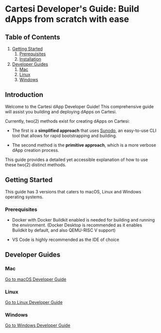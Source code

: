 # Cartesi Developer's Guide: Build dApps from scratch with ease


## Table of Contents

1. [Getting Started](#getting-started)
   1. [Prerequisites](#prerequisites)
   2. [Installation](#installation)
2. [Developer Guides](#developer-guides)
   1. [Mac](/mac/README.md)
   2. [Linux](/linux/README.md)
   3. [Windows](/windows/README.md)

## Introduction

Welcome to the Cartesi dApp Developer Guide! This comprehensive guide will assist you building and deploying dApps on Cartesi.

Currently, two(2) methods exist for creating dApps on Cartesi:

- The first is a **simplified approach** that uses [Sunodo](docs.sunodo.io), an easy-to-use CLI tool that allows for rapid bootstrapping and building. 

- The second method is the **primitive approach**, which is a more verbose dApp creation process.

This guide provides a detailed yet accessible explanation of how to use these two(2) distinct methods.


## Getting Started

This guide has 3 versions that caters to macOS, Linux and Windows operating systems. 

### Prerequisites

- Docker with Docker Buildkit enabled is needed for building and running the environment. (Docker Desktop is recommended as it enables Buildkit by default, and also QEMU-RISC V support)

- VS Code is highly recommended as the IDE of choice

## Developer Guides

### Mac

[Go to macOS Developer Guide](mac/README.md)

### Linux

[Go to Linux Developer Guide](linux/README.md)

### Windows

[Go to Windows Developer Guide](windows/README.md)

